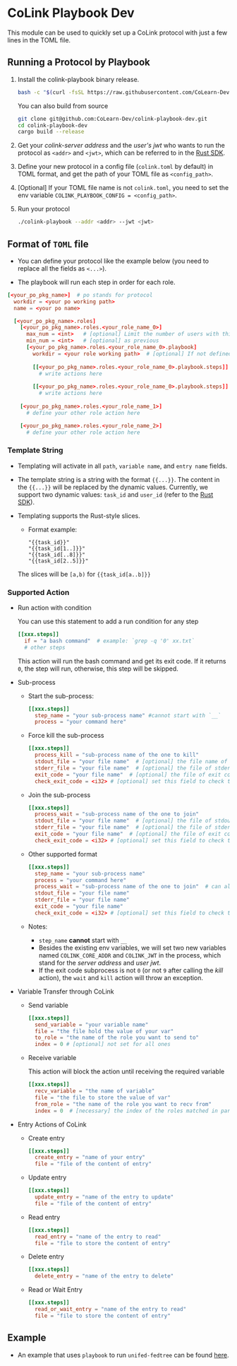 # CoLink Playbook Dev

This module can be used to quickly set up a CoLink protocol with just a few lines in the TOML file.

## Running a Protocol by Playbook

1. Install the colink-playbook binary release.

    ```bash
    bash -c "$(curl -fsSL https://raw.githubusercontent.com/CoLearn-Dev/colink-playbook-dev/main/install.sh)"
    ```

    You can also build from source
      
      ```bash
      git clone git@github.com:CoLearn-Dev/colink-playbook-dev.git
      cd colink-playbook-dev
      cargo build --release
      ```

2. Get your *colink-server address* and the *user's jwt* who wants to run the protocol as `<addr>` and `<jwt>`, which can be referred to in the [Rust SDK](https://github.com/CoLearn-Dev/colink-sdk-rust-dev).

3. Define your new protocol in a config file (`colink.toml` by default) in TOML format, and get the path of your TOML file as `<config_path>`.

4. [Optional] If your TOML file name is not `colink.toml`, you need to set the env variable `COLINK_PLAYBOOK_CONFIG = <config_path>`.

5. Run your protocol

    ```bash
    ./colink-playbook --addr <addr> --jwt <jwt>
    ```

## Format of `TOML` file

* You can define your protocol like the example below (you need to replace all the fields as `<...>`).

* The playbook will run each step in order for each role.

```toml
[<your_po_pkg_name>]  # po stands for protocol
  workdir = <your po working path>
  name = <your po name>

  [<your_po_pkg_name>.roles]
    [<your_po_pkg_name>.roles.<your_role_name_0>]
      max_num = <int>  	# [optional] Limit the number of users with this role in this protocol
      min_num = <int>   # [optional] as previous
      [<your_po_pkg_name>.roles.<your_role_name_0>.playbook]
        workdir = <your role working path>  # [optional] If not defined, the protocol working path will be set as the role path
          
        [[<your_po_pkg_name>.roles.<your_role_name_0>.playbook.steps]]
          # write actions here
          
        [[<your_po_pkg_name>.roles.<your_role_name_0>.playbook.steps]]
          # write actions here
          
    [<your_po_pkg_name>.roles.<your_role_name_1>]
      # define your other role action here

    [<your_po_pkg_name>.roles.<your_role_name_2>]
      # define your other role action here

```

### Template String

* Templating will activate in all `path`, `variable name`, and `entry name` fields.

* The template string is a string with the format `{{...}}`. The content in the `{{...}}` will be replaced by the dynamic values. Currently, we support two dynamic values: `task_id` and `user_id` (refer to the [Rust SDK](https://github.com/CoLearn-Dev/colink-sdk-rust-dev)).

* Templating supports the Rust-style slices.
  * Format example:
  
    ```
    "{{task_id}}"
    "{{task_id[1..]}}"
    "{{task_id[..8]}}"
    "{{task_id[2..5]}}"
    ```
  
  The slices will be `[a,b)` for `{{task_id[a..b]}}`

### Supported Action
  
* Run action with condition

  You can use this statement to add a run condition for any step

  ```toml
  [[xxx.steps]]
    if = "a bash command"  # example: `grep -q '0' xx.txt`
    # other steps
  ```

  This action will run the bash command and get its exit code. If it returns `0`, the step will run, otherwise, this step will be skipped.

* Sub-process

  * Start the sub-process:

    ```toml
    [[xxx.steps]]
      step_name = "your sub-process name" #cannot start with `__`
      process = "your command here"
    ```

  * Force kill the sub-process

    ```toml
    [[xxx.steps]]
      process_kill = "sub-process name of the one to kill"
      stdout_file = "your file name"  # [optional] the file name of this process's stdout
      stderr_file = "your file name"  # [optional] the file of stderr
      exit_code = "your file name"  # [optional] the file of exit code
      check_exit_code = <i32> # [optional] set this field to check the exit code of process (notice that if this process is killed, the exit code is 9)
    ```

  * Join the sub-process

    ```toml
    [[xxx.steps]]
      process_wait = "sub-process name of the one to join"
      stdout_file = "your file name"  # [optional] the file of stdout
      stderr_file = "your file name"  # [optional] the file of stderr
      exit_code = "your file name"  # [optional] the file of exit code
      check_exit_code = <i32> # [optional] set this field to check the exit code of process
    ```

  * Other supported format

    ```toml
    [[xxx.steps]]
      step_name = "your sub-process name"
      process = "your command here"
      process_wait = "sub-process name of the one to join"  # can also be replaced with `process_kill`
      stdout_file = "your file name"
      stderr_file = "your file name"
      exit_code = "your file name"
      check_exit_code = <i32> # [optional] set this field to check the exit code of process
    ```

  * Notes:

    * `step_name` **cannot** start with `__`
    * Besides the existing env variables, we will set two new variables named `COLINK_CORE_ADDR` and `COLINK_JWT` in the process, which stand for the *server address* and *user jwt*.
    * If the exit code subprocess is not `0` (or not `9` after calling the *kill* action), the `wait` and `kill` action will throw an exception.

* Variable Transfer through CoLink

  * Send variable

    ```toml
    [[xxx.steps]]
      send_variable = "your variable name"
      file = "the file hold the value of your var"
      to_role = "the name of the role you want to send to"
      index = 0 # [optional] not set for all ones
    ```

  * Receive variable

    This action will block the action until receiving the required variable

    ```toml
    [[xxx.steps]]
      recv_variable = "the name of variable"
      file = "the file to store the value of var"
      from_role = "the name of the role you want to recv from"
      index = 0  # [necessary] the index of the roles matched in participants
    ```

* Entry Actions of CoLink

  * Create entry

    ```toml
    [[xxx.steps]]
      create_entry = "name of your entry"
      file = "file of the content of entry"
    ```

  * Update entry

    ```toml
    [[xxx.steps]]
      update_entry = "name of the entry to update"
      file = "file of the content of entry"
    ```

  * Read entry

    ```toml
    [[xxx.steps]]
      read_entry = "name of the entry to read"
      file = "file to store the content of entry"
    ```

  * Delete entry

    ```toml
    [[xxx.steps]]
      delete_entry = "name of the entry to delete"
    ```

  * Read or Wait Entry

    ```toml
    [[xxx.steps]]
      read_or_wait_entry = "name of the entry to read"
      file = "file to store the content of entry"
    ```

## Example

* An example that uses `playbook` to run `unifed-fedtree` can be found [here](https://github.com/walotta/colink-unifed-fedtree-playbook).
